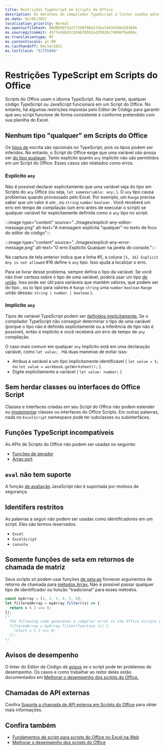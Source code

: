 ```yaml
---
title: Restrições TypeScript em Scripts do Office
description: Os detalhes do compilador TypeScript e linter usados pelo Editor de Código de Scripts do Office.
ms.date: 02/05/2021
localization_priority: Normal
ms.openlocfilehash: 88d0b5873a2f7350f88417d2e340343dbd183606
ms.sourcegitcommit: 45ffe3dbd2c834b78592ad35928cf8096f5e80bc
ms.translationtype: MT
ms.contentlocale: pt-BR
ms.lasthandoff: 04/14/2021
ms.locfileid: "51755046"
---
```

# <a name="typescript-restrictions-in-office-scripts"></a>Restrições TypeScript em Scripts do Office

Scripts do Office usam o idioma TypeScript. Na maior parte, qualquer código TypeScript ou JavaScript funcionará em um Script do Office. No entanto, há algumas restrições impostas pelo Editor de Código para garantir que seu script funcione de forma consistente e conforme pretendido com sua planilha do Excel.

## <a name="no-any-type-in-office-scripts"></a>Nenhum tipo "qualquer" em Scripts do Office

Os [tipos de](https://www.typescriptlang.org/docs/handbook/typescript-in-5-minutes.html) escrita são opcionais no TypeScript, pois os tipos podem ser inferidos. No entanto, o Script do Office exige que uma variável não possa ser [do tipo qualquer](https://www.typescriptlang.org/docs/handbook/basic-types.html#any). Tanto explícito quanto `any` implícito não são permitidos em um Script do Office. Esses casos são relatados como erros.

### <a name="explicit-any"></a>Explícito `any`

Não é possível declarar explicitamente que uma variável seja do tipo em Scripts do `any` Office (ou seja, `let someVariable: any;` ). O `any` tipo causa problemas quando processado pelo Excel. Por exemplo, um `Range` precisa saber que um valor é um , ou `string` `number` `boolean` . Você receberá um erro em tempo de compilação (um erro antes de executar o script) se qualquer variável for explicitamente definida como o `any` tipo no script.

:::image type="content" source="../images/explicit-any-editor-message.png" alt-text="A mensagem explícita &quot;qualquer&quot; no texto de foco do editor de código":::

:::image type="content" source="../images/explicit-any-error-message.png" alt-text="O erro Explícito Qualquer na janela do console.":::

Na captura de tela anterior indica que a linha #5, a coluna `[5, 16] Explicit Any is not allowed` #16 define o `any` tipo. Isso ajuda a localizar o erro.

Para se livrar desse problema, sempre defina o tipo da variável. Se você não tiver certeza sobre o tipo de uma variável, poderá usar um tipo [de união](https://www.typescriptlang.org/docs/handbook/unions-and-intersections.html). Isso pode ser útil para variáveis que mantém valores, que podem ser do tipo , ou (o tipo para valores é `Range` `string` uma `number` `boolean` `Range` união dessas: `string | number | boolean` ).

### <a name="implicit-any"></a>Implícito `any`

Tipos de variável TypeScript podem ser [definidos implicitamente.](https://www.typescriptlang.org/docs/handbook/type-inference.html) Se o compilador TypeScript não conseguir determinar o tipo de uma variável (porque o tipo não é definido explicitamente ou a inferência de tipo não é possível), então é implícito e você receberá um erro de tempo de `any` compilação.

O caso mais comum em qualquer `any` implícito está em uma declaração variável, como `let value;` . Há duas maneiras de evitar isso:

* Atribua a variável a um tipo implicitamente identificável ( `let value = 5;` ou `let value = workbook.getWorksheet();` ).
* Digite explicitamente a variável ( `let value: number;` )

## <a name="no-inheriting-office-script-classes-or-interfaces"></a>Sem herdar classes ou interfaces do Office Script

Classes e interfaces criadas em seu Script do Office não podem estender ou [implementar](https://www.typescriptlang.org/docs/handbook/classes.html#inheritance) classes ou interfaces do Office Scripts. Em outras palavras, nada no `ExcelScript` namespace pode ter subclasses ou subinterfaces.

## <a name="incompatible-typescript-functions"></a>Funções TypeScript incompatíveis

As APIs de Scripts do Office não podem ser usadas no seguinte:

* [Funções de gerador](https://developer.mozilla.org/docs/Web/JavaScript/Guide/Iterators_and_Generators#generator_functions)
* [Array.sort](https://developer.mozilla.org/docs/Web/JavaScript/Reference/Global_Objects/Array/sort)

## <a name="eval-is-not-supported"></a>`eval` não tem suporte

A função [de avaliação](https://developer.mozilla.org/docs/Web/JavaScript/Reference/Global_Objects/eval) JavaScript não é suportada por motivos de segurança.

## <a name="restricted-identifers"></a>Identifers restritos

As palavras a seguir não podem ser usadas como identificadores em um script. Eles são termos reservados.

* `Excel`
* `ExcelScript`
* `console`

## <a name="only-arrow-functions-in-array-callbacks"></a>Somente funções de seta em retornos de chamada de matriz

Seus scripts só podem usar funções [de seta ao](https://developer.mozilla.org/docs/Web/JavaScript/Reference/Functions/Arrow_functions) fornecer argumentos de retorno de chamada para [métodos Array.](https://developer.mozilla.org/docs/Web/JavaScript/Reference/Global_Objects/Array) Não é possível passar qualquer tipo de identificador ou função "tradicional" para esses métodos.

```TypeScript
const myArray = [1, 2, 3, 4, 5, 6];
let filteredArray = myArray.filter((x) => {
  return x % 2 === 0;
});
/*
  The following code generates a compiler error in the Office Scripts Code Editor.
  filteredArray = myArray.filter(function (x) {
    return x % 2 === 0;
  });
*/
```

## <a name="performance-warnings"></a>Avisos de desempenho

O linter do Editor de Código dá [avisos](https://wikipedia.org/wiki/Lint_(software)) se o script pode ter problemas de desempenho. Os casos e como trabalhar ao redor deles estão documentados em [Melhorar o desempenho dos scripts do Office.](web-client-performance.md)

## <a name="external-api-calls"></a>Chamadas de API externas

Confira [Suporte a chamada de API externa em Scripts do Office](external-calls.md) para obter mais informações.

## <a name="see-also"></a>Confira também

* [Fundamentos de script para scripts do Office no Excel na Web](scripting-fundamentals.md)
* [Melhorar o desempenho dos scripts do Office](web-client-performance.md)
